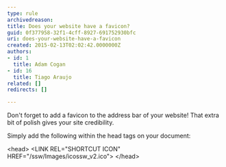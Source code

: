 ```yaml
---
type: rule
archivedreason: 
title: Does your website have a favicon?
guid: 0f377958-32f1-4cff-8927-691752930bfc
uri: does-your-website-have-a-favicon
created: 2015-02-13T02:02:42.0000000Z
authors:
- id: 1
  title: Adam Cogan
- id: 16
  title: Tiago Araujo
related: []
redirects: []

---
```


Don't forget to add a favicon to the address bar of your website! That extra bit of polish gives your site credibility.

<!--endintro-->

Simply add the following within the head tags on your document:


&lt;head&gt;
       &lt;LINK REL="SHORTCUT ICON" HREF="/ssw/Images/icossw\_v2.ico"&gt;
       &lt;/head&gt;
